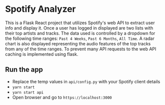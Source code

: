 # Spotify Analyzer

This is a Flask React project that utilizes Spotify's web API to extract user info and display it.
Once a user has logged in displayed are two lists with their top artists and tracks. The data used is controlled by a dropdown for the following time ranges: `Past 4 Weeks`, `Past 6 Months`, `All Time`.
A radar chart is also displayed representing the audio features of the top tracks from any of the time ranges.
To prevent many API requests to the web API caching is implemented using flask.

## Run the app

- Replace the temp values in `api/config.py` with your Spotify client details
- `yarn start`
- `yarn start api`
- Open browser and go to `https://localhost:3000`
